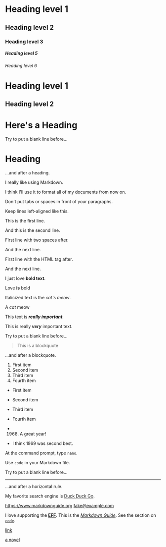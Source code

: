 # Heading level 1
## Heading level 2
### Heading level 3
##### Heading level 5
###### Heading level 6
Heading level 1
===============
Heading level 2
---------------
# Here's a Heading
Try to put a blank line before...

# Heading

...and after a heading.

I really like using Markdown.

I think I'll use it to format all of my documents from now on.

Don't put tabs or spaces in front of your paragraphs.

Keep lines left-aligned like this.

This is the first line.

And this is the second line.

First line with two spaces after.

And the next line.

First line with the HTML tag after.

And the next line.

I just love **bold text**.

Love **is** bold

Italicized text is the *cat's meow*.

A *cat* meow

This text is ***really important***.

This is really ***very*** important text.

Try to put a blank line before...

> This is a blockquote

...and after a blockquote.

1. First item
2. Second item
3. Third item
4. Fourth item

- First item
- Second item
- Third item
- Fourth item

- 1968. A great year!
- I think 1969 was second best.

At the command prompt, type `nano`.

Use `code` in your Markdown file.

Try to put a blank line before...

---

...and after a horizontal rule.

My favorite search engine is [Duck Duck Go](https://duckduckgo.com "The best search engine for privacy").

<https://www.markdownguide.org>
<fake@example.com>

I love supporting the **[EFF](https://eff.org)**.
This is the *[Markdown Guide](https://www.markdownguide.org)*.
See the section on [`code`](#code).

[link](https://www.example.com/my%20great%20page)

[a novel](https://en.wikipedia.org/wiki/The_Milagro_Beanfield_War_%28novel%29)

      